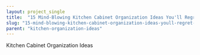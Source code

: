 ```yaml
---
layout: project_single
title:  "15 Mind-Blowing Kitchen Cabinet Organization Ideas You'll Regret Not Knowing"
slug: "15-mind-blowing-kitchen-cabinet-organization-ideas-youll-regret-not-knowing"
parent: "kitchen-organization-ideas"
---
```

Kitchen Cabinet Organization Ideas